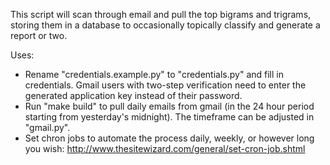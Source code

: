 This script will scan through email and pull the top bigrams and trigrams, storing them in a database to occasionally topically classify and generate a report or two.

Uses:
- Rename "credentials.example.py" to "credentials.py" and fill in credentials.  Gmail users with two-step verification need to enter the generated application key instead of their password.
- Run "make build" to pull daily emails from gmail (in the 24 hour period starting from yesterday's midnight).  The timeframe can be adjusted in "gmail.py".
- Set chron jobs to automate the process daily, weekly, or however long you wish: http://www.thesitewizard.com/general/set-cron-job.shtml




